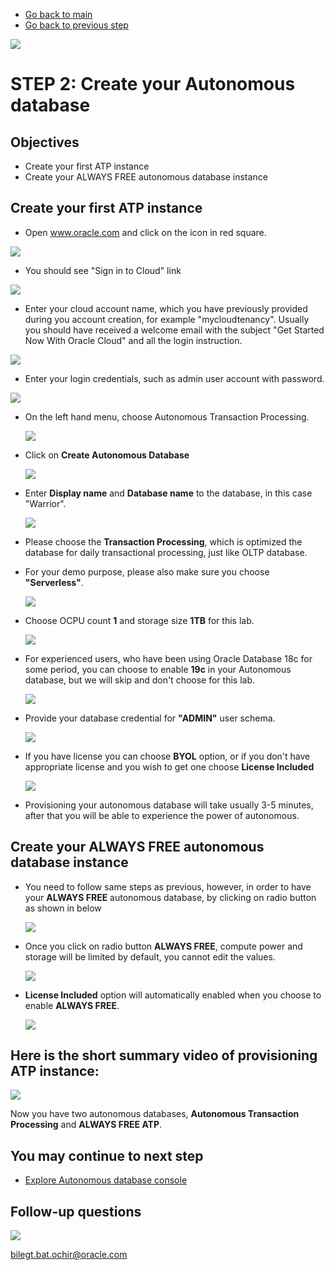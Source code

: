 - [Go back to main](AutonomousWorkshop.md)
- [Go back to previous step](step1.md)

![](/images/welcome.jpeg)

# STEP 2: Create your Autonomous database

## Objectives
- Create your first ATP instance
- Create your ALWAYS FREE autonomous database instance

## Create your first ATP instance
- Open www.oracle.com and click on the icon in red square.

![](/images/lab1/step2/0.signin.png)

- You should see "Sign in to Cloud" link

![](/images/lab1/step2/0.signin_cont1.png)

- Enter your cloud account name, which you have previously provided during you account creation, for example "mycloudtenancy". Usually you should have received a welcome email with the subject "Get Started Now With Oracle Cloud" and all the login instruction.

![](/images/lab1/step2/0.signin_cont2.png)

- Enter your login credentials, such as admin user account with password.

 ![](/images/lab1/step2/0.login.PNG)

- On the left hand menu, choose Autonomous Transaction Processing.

  ![](/images/lab1/step2/0.login_cont1.png)

- Click on **Create Autonomous Database**

  ![](/images/lab1/step2/1.createATP.PNG)
  
- Enter **Display name** and **Database name** to  the database, in this case "Warrior".

  ![](/images/lab1/step2/1.createATP-cont1.PNG)
  
- Please choose the **Transaction Processing**, which is optimized the database for daily transactional processing, just like OLTP database.
- For your demo purpose, please also make sure you choose **"Serverless"**.

  ![](/images/lab1/step2/1.createATP-cont2.PNG)
  
- Choose OCPU count **1** and storage size **1TB** for this lab.
  
  ![](/images/lab1/step2/1.createATP-cont3.PNG)
  
- For experienced users, who have been using Oracle Database 18c for some period, you can choose to enable **19c** in your Autonomous database, but we will skip and don't choose for this lab.

  ![](/images/lab1/step2/1.createATP-cont4.PNG)
  
- Provide your database credential for **"ADMIN"** user schema.

  ![](/images/lab1/step2/1.createATP-cont5.PNG)

- If you have license you can choose **BYOL** option, or if you don't have appropriate license and you wish to get one choose **License Included**

  ![](/images/lab1/step2/1.createATP-cont6.PNG)
  
- Provisioning your autonomous database will take usually 3-5 minutes, after that you will be able to experience the power of autonomous. 
## Create your **ALWAYS FREE** autonomous database instance

- You need to follow same steps as previous, however, in order to have your **ALWAYS FREE** autonomous database, by clicking on radio button as shown in below 

  ![](/images/lab1/step2/1.createATP-cont3_2.PNG)
  
- Once you click on radio button **ALWAYS FREE**, compute power and storage will be limited by default, you cannot edit the values.

  ![](/images/lab1/step2/1.createATP-cont3_3.PNG)

- **License Included** option will automatically enabled when you choose to enable **ALWAYS FREE**.

  ![](/images/lab1/step2/1.createATP-cont3_4.PNG)

## Here is the short summary video of provisioning ATP instance:

  ![](/images/lab1/step2/1.createATP.gif)

Now you have two autonomous databases, **Autonomous Transaction Processing** and **ALWAYS FREE ATP**.

## You may continue to next step 
- [Explore Autonomous database console](step3.md)


## Follow-up questions

![](/images/bilegt.jpg)

[bilegt.bat.ochir@oracle.com](mailto:bilegt.bat.ochir@oracle.com)
